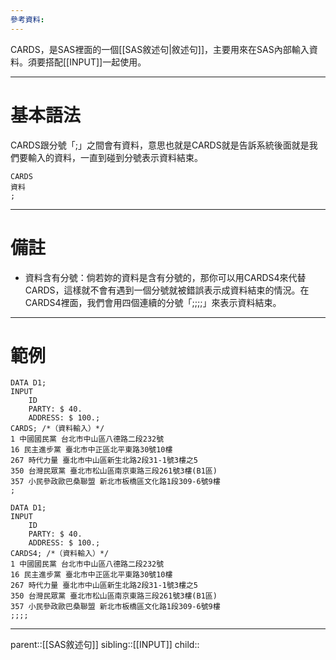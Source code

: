 ```yaml
---
參考資料:
---
```

CARDS，是SAS裡面的一個[[SAS敘述句|敘述句]]，主要用來在SAS內部輸入資料。須要搭配[[INPUT]]一起使用。
- - -
# 基本語法
CARDS跟分號「;」之間會有資料，意思也就是CARDS就是告訴系統後面就是我們要輸入的資料，一直到碰到分號表示資料結束。
```SAS
CARDS
資料
;
```
- - -
# 備註
- 資料含有分號：倘若妳的資料是含有分號的，那你可以用CARDS4來代替CARDS，這樣就不會有遇到一個分號就被錯誤表示成資料結束的情況。在CARDS4裡面，我們會用四個連續的分號「;;;;」來表示資料結束。
- - -
# 範例
```SAS
DATA D1;
INPUT
	ID
	PARTY: $ 40.
	ADDRESS: $ 100.;
CARDS; /*（資料輸入）*/
1 中國國民黨 台北市中山區八德路二段232號
16 民主進步黨 臺北市中正區北平東路30號10樓
267 時代力量 臺北市中山區新生北路2段31-1號3樓之5
350 台灣民眾黨 臺北市松山區南京東路三段261號3樓(B1區)
357 小民參政歐巴桑聯盟 新北市板橋區文化路1段309-6號9樓
;
```


```SAS
DATA D1;
INPUT
	ID
	PARTY: $ 40.
	ADDRESS: $ 100.;
CARDS4; /*（資料輸入）*/
1 中國國民黨 台北市中山區八德路二段232號
16 民主進步黨 臺北市中正區北平東路30號10樓
267 時代力量 臺北市中山區新生北路2段31-1號3樓之5
350 台灣民眾黨 臺北市松山區南京東路三段261號3樓(B1區)
357 小民參政歐巴桑聯盟 新北市板橋區文化路1段309-6號9樓
;;;;
```
- - -
parent::[[SAS敘述句]]
sibling::[[INPUT]]
child::